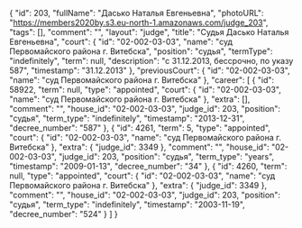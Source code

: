 {
    "id": 203,
    "fullName": "Дасько Наталья Евгеньевна",
    "photoURL": "https://members2020by.s3.eu-north-1.amazonaws.com/judge_203",
    "tags": [],
    "comment": "",
    "layout": "judge",
    "title": "Судья Дасько Наталья Евгеньевна",
    "court": {
        "id": "02-002-03-03",
        "name": "суд Первомайского района г. Витебска",
        "position": "судья",
        "termType": "indefinitely",
        "term": null,
        "description": "c 31.12.2013, бессрочно, по указу 587",
        "timestamp": "31.12.2013"
    },
    "previousCourt": {
        "id": "02-002-03-03",
        "name": "суд Первомайского района г. Витебска"
    },
    "career": [
        {
            "id": 58922,
            "term": null,
            "type": "appointed",
            "court": {
                "id": "02-002-03-03",
                "name": "суд Первомайского района г. Витебска"
            },
            "extra": [],
            "comment": "",
            "house_id": "02-002-03-03",
            "judge_id": 203,
            "position": "судья",
            "term_type": "indefinitely",
            "timestamp": "2013-12-31",
            "decree_number": "587"
        },
        {
            "id": 4261,
            "term": 5,
            "type": "appointed",
            "court": {
                "id": "02-002-03-03",
                "name": "суд Первомайского района г. Витебска"
            },
            "extra": {
                "judge_id": 3349
            },
            "comment": "",
            "house_id": "02-002-03-03",
            "judge_id": 203,
            "position": "судья",
            "term_type": "years",
            "timestamp": "2009-01-13",
            "decree_number": "34"
        },
        {
            "id": 4260,
            "term": null,
            "type": "appointed",
            "court": {
                "id": "02-002-03-03",
                "name": "суд Первомайского района г. Витебска"
            },
            "extra": {
                "judge_id": 3349
            },
            "comment": "",
            "house_id": "02-002-03-03",
            "judge_id": 203,
            "position": "судья",
            "term_type": "indefinitely",
            "timestamp": "2003-11-19",
            "decree_number": "524"
        }
    ]
}